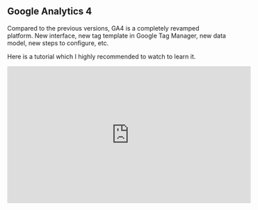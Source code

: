 ## Google Analytics 4 

<p>Compared to the previous versions, GA4 is a completely revamped platform. New interface, new tag template in Google Tag Manager, new data model, new steps to configure, etc.<p>
  
  <p>Here is a tutorial which I highly recommended to watch to learn it. <p>

<iframe width="560" height="315" src="https://www.youtube.com/embed/cN1Jcfxi4qs" title="YouTube video player" frameborder="0" allow="accelerometer; autoplay; clipboard-write; encrypted-media; gyroscope; picture-in-picture" allowfullscreen></iframe>
